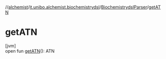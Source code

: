 //[alchemist](../../../index.md)/[it.unibo.alchemist.biochemistrydsl](../index.md)/[BiochemistrydslParser](index.md)/[getATN](get-a-t-n.md)

# getATN

[jvm]\
open fun [getATN](get-a-t-n.md)(): ATN
